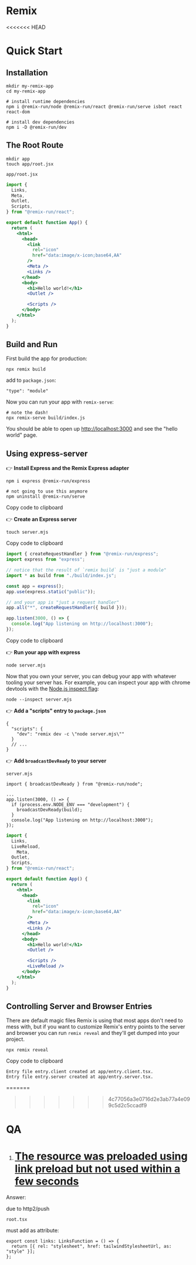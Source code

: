 # Remix

<<<<<<< HEAD
# Quick Start

## Installation

```
mkdir my-remix-app
cd my-remix-app

# install runtime dependencies
npm i @remix-run/node @remix-run/react @remix-run/serve isbot react react-dom

# install dev dependencies
npm i -D @remix-run/dev
```

## The Root Route

```
mkdir app
touch app/root.jsx
```

`app/root.jsx`

```jsx
import {
  Links,
  Meta,
  Outlet,
  Scripts,
} from "@remix-run/react";

export default function App() {
  return (
    <html>
      <head>
        <link
          rel="icon"
          href="data:image/x-icon;base64,AA"
        />
        <Meta />
        <Links />
      </head>
      <body>
        <h1>Hello world!</h1>
        <Outlet />

        <Scripts />
      </body>
    </html>
  );
}
```

## Build and Run

First build the app for production:

```
npx remix build
```

add to `package.json`:

```
"type": "module"
```

Now you can run your app with `remix-serve`:

```
# note the dash!
npx remix-serve build/index.js
```

You should be able to open up [http://localhost:3000](http://localhost:3000/) and see the "hello world" page.

## Using express-server

👉 **Install Express and the Remix Express adapter**

```
npm i express @remix-run/express

# not going to use this anymore
npm uninstall @remix-run/serve
```

Copy code to clipboard

👉 **Create an Express server**

```
touch server.mjs
```

Copy code to clipboard

```jsx
import { createRequestHandler } from "@remix-run/express";
import express from "express";

// notice that the result of `remix build` is "just a module"
import * as build from "./build/index.js";

const app = express();
app.use(express.static("public"));

// and your app is "just a request handler"
app.all("*", createRequestHandler({ build }));

app.listen(3000, () => {
  console.log("App listening on http://localhost:3000");
});
```

Copy code to clipboard

👉 **Run your app with express**

```
node server.mjs
```

Now that you own your server, you can debug your app with whatever tooling your server has. For example, you can inspect your app with chrome devtools with the [Node.js inspect flag](https://nodejs.org/en/docs/guides/debugging-getting-started/):

```
node --inspect server.mjs
```

👉 **Add a "scripts" entry to `package.json`**

```jsonc
{
  "scripts": {
    "dev": "remix dev -c \"node server.mjs\""
  }
  // ...
}
```

👉 **Add `broadcastDevReady` to your server**

`server.mjs`

```
import { broadcastDevReady } from "@remix-run/node";

...
app.listen(3000, () => {
  if (process.env.NODE_ENV === "development") {
    broadcastDevReady(build);
  }
  console.log("App listening on http://localhost:3000");
});
```



```jsx
import {
  Links,
  LiveReload,
	Meta,
  Outlet,
  Scripts,
} from "@remix-run/react";

export default function App() {
  return (
    <html>
      <head>
        <link
          rel="icon"
          href="data:image/x-icon;base64,AA"
        />
        <Meta />
        <Links />
      </head>
      <body>
        <h1>Hello world!</h1>
        <Outlet />

        <Scripts />
        <LiveReload />
      </body>
    </html>
  );
}
```

## Controlling Server and Browser Entries

There are default magic files Remix is using that most apps don't need to mess with, but if you want to customize Remix's entry points to the server and browser you can run `remix reveal` and they'll get dumped into your project.

```
npx remix reveal
```

Copy code to clipboard

```
Entry file entry.client created at app/entry.client.tsx.
Entry file entry.server created at app/entry.server.tsx.
```
=======

>>>>>>> 4c77056a3e0716d2e3ab77a4e099c5d2c5ccadf9

# QA

1. # [The resource was preloaded using link preload but not used within a few seconds](https://wordpress.stackexchange.com/questions/253151/the-resource-was-preloaded-using-link-preload-but-not-used-within-a-few-seconds)

Answer:

due to http2/push

`root.tsx`

must add as attribute:

```
export const links: LinksFunction = () => {
  return [{ rel: "stylesheet", href: tailwindStylesheetUrl, as: "style" }];
};
```





